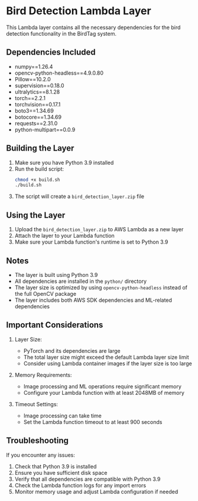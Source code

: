 # Bird Detection Lambda Layer

This Lambda layer contains all the necessary dependencies for the bird detection functionality in the BirdTag system.

## Dependencies Included

- numpy==1.26.4
- opencv-python-headless==4.9.0.80
- Pillow==10.2.0
- supervision==0.18.0
- ultralytics==8.1.28
- torch==2.2.1
- torchvision==0.17.1
- boto3==1.34.69
- botocore==1.34.69
- requests==2.31.0
- python-multipart==0.0.9

## Building the Layer

1. Make sure you have Python 3.9 installed
2. Run the build script:
   ```bash
   chmod +x build.sh
   ./build.sh
   ```
3. The script will create a `bird_detection_layer.zip` file

## Using the Layer

1. Upload the `bird_detection_layer.zip` to AWS Lambda as a new layer
2. Attach the layer to your Lambda function
3. Make sure your Lambda function's runtime is set to Python 3.9

## Notes

- The layer is built using Python 3.9
- All dependencies are installed in the `python/` directory
- The layer size is optimized by using `opencv-python-headless` instead of the full OpenCV package
- The layer includes both AWS SDK dependencies and ML-related dependencies

## Important Considerations

1. Layer Size:
   - PyTorch and its dependencies are large
   - The total layer size might exceed the default Lambda layer size limit
   - Consider using Lambda container images if the layer size is too large

2. Memory Requirements:
   - Image processing and ML operations require significant memory
   - Configure your Lambda function with at least 2048MB of memory

3. Timeout Settings:
   - Image processing can take time
   - Set the Lambda function timeout to at least 900 seconds

## Troubleshooting

If you encounter any issues:

1. Check that Python 3.9 is installed
2. Ensure you have sufficient disk space
3. Verify that all dependencies are compatible with Python 3.9
4. Check the Lambda function logs for any import errors
5. Monitor memory usage and adjust Lambda configuration if needed 